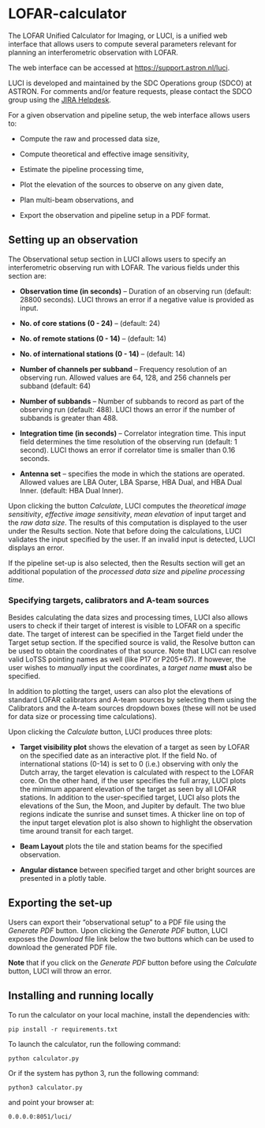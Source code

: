 # LOFAR-calculator
The LOFAR Unified Calculator for Imaging, or LUCI, is a unified web interface that allows users to compute several parameters relevant for planning an interferometric observation with LOFAR. 

The web interface can be accessed at <https://support.astron.nl/luci>.

LUCI is developed and maintained by the SDC Operations group (SDCO) at ASTRON. For comments and/or feature requests, please contact the SDCO group using the [JIRA Helpdesk](https://support.astron.nl/rohelpdesk).

For a given observation and pipeline setup, the web interface allows users to:

* Compute the raw and processed data size,

* Compute theoretical and effective image sensitivity,

* Estimate the pipeline processing time,

* Plot the elevation of the sources to observe on any given date,

* Plan multi-beam observations, and

* Export the observation and pipeline setup in a PDF format.


## Setting up an observation
The Observational setup section in LUCI allows users to specify an interferometric observing run with LOFAR. The various fields under this section are:

* **Observation time (in seconds)** – Duration of an observing run (default: 28800 seconds). LUCI throws an error if a negative value is provided as input.

* **No. of core stations (0 - 24)** – (default: 24)

* **No. of remote stations (0 - 14)** – (default: 14)

* **No. of international stations (0 - 14)** – (default: 14)

* **Number of channels per subband** – Frequency resolution of an observing run. Allowed values are 64, 128, and 256 channels per subband (default: 64)

* **Number of subbands** – Number of subbands to record as part of the observing run (default: 488). LUCI thows an error if the number of subbands is greater than 488.

* **Integration time (in seconds)** – Correlator integration time. This input field determines the time resolution of the observing run (default: 1 second). LUCI thows an error if correlator time is smaller than 0.16 seconds.

* **Antenna set** – specifies the mode in which the stations are operated. Allowed values are LBA Outer, LBA Sparse, HBA Dual, and HBA Dual Inner. (default: HBA Dual Inner).

Upon clicking the button *Calculate*, LUCI computes the *theoretical image sensitivity*, *effective image sensitivity*, *mean elevation* of input target and the *raw data size*. The results of this computation is displayed to the user under the Results section. Note that before doing the calculations, LUCI validates the input specified by the user. If an invalid input is detected, LUCI displays an error.

If the pipeline set-up is also selected, then the Results section will get an additional population of the *processed data size* and *pipeline processing time*.

### Specifying targets, calibrators and A-team sources
Besides calculating the data sizes and processing times, LUCI also allows users to check if their target of interest is visible to LOFAR on a specific date. The target of interest can be specified in the Target field under the Target setup section. If the specified source is valid, the Resolve button can be used to obtain the coordinates of that source. Note that LUCI can resolve valid LoTSS pointing names as well (like P17 or P205\+67). If however, the user wishes to *manually* input the coordinates, a *target name* **must** also be specified.

In addition to plotting the target, users can also plot the elevations of standard LOFAR calibrators and A-team sources by selecting them using the Calibrators and the A-team sources dropdown boxes (these will not be used for data size or processing time calculations).

Upon clicking the *Calculate* button, LUCI produces three plots:

* **Target visibility plot** shows the elevation of a target as seen by LOFAR on the specified date as an interactive plot. If the field No. of international stations (0-14) is set to 0 (i.e.) observing with only the Dutch array, the target elevation is calculated with respect to the LOFAR core. On the other hand, if the user specifies the full array, LUCI plots the minimum apparent elevation of the target as seen by all LOFAR stations. In addition to the user-specified target, LUCI also plots the elevations of the Sun, the Moon, and Jupiter by default. The two blue regions indicate the sunrise and sunset times. A thicker line on top of the input target elevation plot is also shown to highlight the observation time around transit for each target.

* **Beam Layout** plots the tile and station beams for the specified observation.

* **Angular distance** between specified target and other bright sources are presented in a plotly table.

## Exporting the set-up

Users can export their “observational setup” to a PDF file using the *Generate PDF* button. Upon clicking the *Generate PDF* button, LUCI exposes the *Download* file link below the two buttons which can be used to download the generated PDF file.

**Note** that if you click on the *Generate PDF* button before using the *Calculate* button, LUCI will throw an error.

## Installing and running locally
To run the calculator on your local machine, install the dependencies with:
```
pip install -r requirements.txt
```

To launch the calculator, run the following command:
```
python calculator.py
```
Or if the system has python 3, run the following command:
```
python3 calculator.py
```
and point your browser at:
```
0.0.0.0:8051/luci/
```
